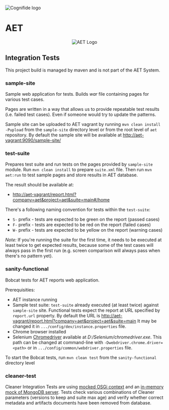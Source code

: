 ![Cognifide logo](http://cognifide.github.io/images/cognifide-logo.png)

# AET
<p align="center">
  <img src="https://github.com/wttech/aet/blob/master/misc/img/aet-logo-blue.png?raw=true"
         alt="AET Logo"/>
</p>

## Integration Tests

This project build is managed by maven and is not part of the AET System.

### sample-site

Sample web application for tests. Builds *war* file containing pages for various test cases.

Pages are written in a way that allows us to provide repeatable test results
(i.e. failed test cases).
Even if someone would try to update the patterns.


Sample site can be uploaded to AET vagrant by running `mvn clean install -Pupload` from the 
`sample-site` directory level or from the root level of `aet` repository.
By default the sample site will be available at [http://aet-vagrant:9090/sample-site/](http://aet-vagrant:9090/sample-site/)

### test-suite

Prepares test suite and run tests on the pages provided by `sample-site` module.
Run `mvn clean install` to prepare `suite.xml` file.
Then run `mvn aet:run` to test sample pages and store results in AET database.

The result should be available at:

* [http://aet-vagrant/report.html?company=aet&project=aet&suite=main#/home](http://aet-vagrant/report.html?company=aet&project=aet&suite=main#/home)

There's a following naming convention for tests within the `test-suite`:
* `S-` prefix - tests are expected to be green on the report (passed cases)
* `F-` prefix - tests are expected to be red on the report (failed cases)
* `W-` prefix - tests are expected to be yellow on the report (warning cases)

*Note:* If you're running the suite for the first time, it needs to be executed at least twice to 
get expected results, because some of the test cases will always pass in the first run 
(e.g. screen comparison will always pass when there's no pattern yet).

### sanity-functional

Bobcat tests for AET reports web application.

Prerequisities:

* AET instance running
* Sample test suite: `test-suite` already executed (at least twice) against `sample-site` site.
Functional tests expect the report at URL specified by `report.url` property.
By default the URL is [http://aet-vagrant/report.html?company=aet&project=aet&suite=main](http://aet-vagrant/report.html?company=aet&project=aet&suite=main)
It may be changed it in `.../config/dev/instance.properties` file.
* Chrome browser installed
* Selenium [Chromedriver] available at *D:/Selenium/chromedriver.exe*.
This path can be changed at command-line with `-Dwebdriver.chrome.driver=<path>`
or in `.../config/common/webdriver.properties` file.

To start the Bobcat tests, run `mvn clean test` from the `sanity-functional` directory level

[Chromedriver]: https://sites.google.com/a/chromium.org/chromedriver/

### cleaner-test

Cleaner Integration Tests are using [mocked OSGi context](https://sling.apache.org/documentation/development/osgi-mock.html) 
and an [in-memory mock of MongoDB server](https://github.com/bwaldvogel/mongo-java-server). 
Tests check various combinations of Cleaner parameters (versions to keep and suite max age) 
and verify whether correct metadata and artifacts documents have been removed from database.